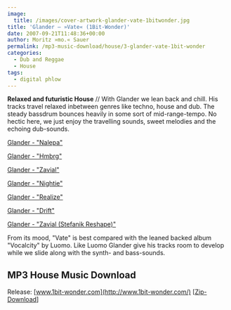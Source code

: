 ```yaml
---
image:
  title: /images/cover-artwork-glander-vate-1bitwonder.jpg
title: 'Glander – »Vate« (1Bit-Wonder)'
date: 2007-09-21T11:48:36+00:00
author: Moritz »mo.« Sauer
permalink: /mp3-music-download/house/3-glander-vate-1bit-wonder
categories:
  - Dub and Reggae
  - House
tags:
  - digital phlow
---
```

**Relaxed and futuristic House** // With Glander we lean back and chill. His tracks travel relaxed inbetween genres like techno, house and dub. The steady bassdrum bounces heavily in some sort of mid-range-tempo. No hectic here, we just enjoy the travelling sounds, sweet melodies and the echoing dub-sounds.

[Glander - "Nalepa"](http://www.1bit-wonder.com/026/1bit026_-_01_-_Glander_-_Nalepa.mp3)
  
[Glander - "Hmbrg"](http://www.1bit-wonder.com/026/1bit026_-_02_-_Glander_-_Hmbrg.mp3)
  
[Glander - "Zavial"](http://www.1bit-wonder.com/026/1bit026_-_03_-_Glander_-_Zavial.mp3)
  
[Glander - "Nightie"](http://www.1bit-wonder.com/026/1bit026_-_04_-_Glander_-_Nightie.mp3)
  
[Glander - "Realize"](http://www.1bit-wonder.com/026/1bit026_-_05_-_Glander_-_Realize.mp3)
  
[Glander - "Drift"](http://www.1bit-wonder.com/026/1bit026_-_06_-_Glander_-_Drift.mp3)
  
[Glander - "Zavial (Stefanik Reshape)"](http://www.1bit-wonder.com/026/1bit026_-_07_-_Glander_-_Zavial%20(Stefanik%20Reshape).mp3)

<!--more-->

From its mood, "Vate" is best compared with the leaned backed album "Vocalcity" by Luomo. Like Luomo Glander give his tracks room to develop while we slide along with the synth- and bass-sounds.<!--more-->

## MP3 House Music Download

Release: [www.1bit-wonder.com](http://www.1bit-wonder.com/) [[Zip-Download](http://www.1bit-wonder.com/026/1bit026_-_Glander_-_Vate.zip)]